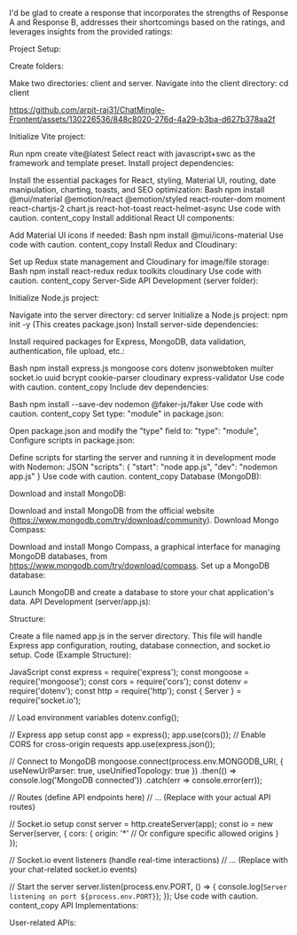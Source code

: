 I'd be glad to create a response that incorporates the strengths of Response A and Response B, addresses their shortcomings based on the ratings, and leverages insights from the provided ratings:

Project Setup:

Create folders:

Make two directories: client and server.
Navigate into the client directory: cd client

https://github.com/arpit-raj31/ChatMingle-Frontent/assets/130226536/848c8020-276d-4a29-b3ba-d627b378aa2f


Initialize Vite project:

Run npm create vite@latest
Select react with javascript+swc as the framework and template preset.
Install project dependencies:

Install the essential packages for React, styling, Material UI, routing, date manipulation, charting, toasts, and SEO optimization:
Bash
npm install @mui/material @emotion/react @emotion/styled react-router-dom moment react-chartjs-2 chart.js react-hot-toast react-helmet-async
Use code with caution.
content_copy
Install additional React UI components:

Add Material UI icons if needed:
Bash
npm install @mui/icons-material
Use code with caution.
content_copy
Install Redux and Cloudinary:

Set up Redux state management and Cloudinary for image/file storage:
Bash
npm install react-redux redux toolkits cloudinary
Use code with caution.
content_copy
Server-Side API Development (server folder):

Initialize Node.js project:

Navigate into the server directory: cd server
Initialize a Node.js project: npm init -y (This creates package.json)
Install server-side dependencies:

Install required packages for Express, MongoDB, data validation, authentication, file upload, etc.:

Bash
npm install express.js mongoose cors dotenv jsonwebtoken multer socket.io uuid bcrypt cookie-parser cloudinary express-validator
Use code with caution.
content_copy
Include dev dependencies:

Bash
npm install --save-dev nodemon @faker-js/faker
Use code with caution.
content_copy
Set type: "module" in package.json:

Open package.json and modify the "type" field to: "type": "module",
Configure scripts in package.json:

Define scripts for starting the server and running it in development mode with Nodemon:
JSON
"scripts": {
  "start": "node app.js",
  "dev": "nodemon app.js"
}
Use code with caution.
content_copy
Database (MongoDB):

Download and install MongoDB:

Download and install MongoDB from the official website (https://www.mongodb.com/try/download/community).
Download Mongo Compass:

Download and install Mongo Compass, a graphical interface for managing MongoDB databases, from https://www.mongodb.com/try/download/compass.
Set up a MongoDB database:

Launch MongoDB and create a database to store your chat application's data.
API Development (server/app.js):

Structure:

Create a file named app.js in the server directory.
This file will handle Express app configuration, routing, database connection, and socket.io setup.
Code (Example Structure):

JavaScript
const express = require('express');
const mongoose = require('mongoose');
const cors = require('cors');
const dotenv = require('dotenv');
const http = require('http');
const { Server } = require('socket.io');

// Load environment variables
dotenv.config();

// Express app setup
const app = express();
app.use(cors()); // Enable CORS for cross-origin requests
app.use(express.json());

// Connect to MongoDB
mongoose.connect(process.env.MONGODB_URI, {
  useNewUrlParser: true,
  useUnifiedTopology: true
})
.then(() => console.log('MongoDB connected'))
.catch(err => console.error(err));

// Routes (define API endpoints here)
// ... (Replace with your actual API routes)

// Socket.io setup
const server = http.createServer(app);
const io = new Server(server, {
  cors: {
    origin: '*' // Or configure specific allowed origins
  }
});

// Socket.io event listeners (handle real-time interactions)
// ... (Replace with your chat-related socket.io events)

// Start the server
server.listen(process.env.PORT, () => {
  console.log(`Server listening on port ${process.env.PORT}`);
});
Use code with caution.
content_copy
API Implementations:

User-related APIs:
